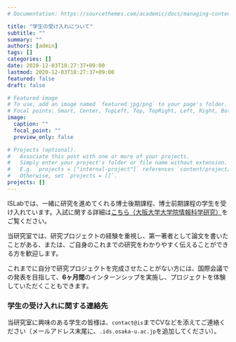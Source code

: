 ```yaml
---
# Documentation: https://sourcethemes.com/academic/docs/managing-content/

title: "学生の受け入れについて"
subtitle: ""
summary: ""
authors: [admin]
tags: []
categories: []
date: 2020-12-03T18:27:37+09:00
lastmod: 2020-12-03T18:27:37+09:00
featured: false
draft: false

# Featured image
# To use, add an image named `featured.jpg/png` to your page's folder.
# Focal points: Smart, Center, TopLeft, Top, TopRight, Left, Right, BottomLeft, Bottom, BottomRight.
image:
  caption: ""
  focal_point: ""
  preview_only: false

# Projects (optional).
#   Associate this post with one or more of your projects.
#   Simply enter your project's folder or file name without extension.
#   E.g. `projects = ["internal-project"]` references `content/project/deep-learning/index.md`.
#   Otherwise, set `projects = []`.
projects: []
---
```


ISLabでは、一緒に研究を進めてくれる博士後期課程、博士前期課程の学生を受け入れています。入試に関する詳細は[こちら（大阪大学大学院情報科学研究）](https://www.ist.osaka-u.ac.jp/japanese/admission/)をご覧ください。

当研究室では、研究プロジェクトの経験を重視し、第一著者として論文を書いたことがある、または、ご自身のこれまでの研究をわかりやすく伝えることができる方を歓迎します。

これまでに自分で研究プロジェクトを完成させたことがない方には、国際会議での発表を目指して、**6ヶ月間**のインターンシップを実施し、プロジェクトを体験していただくこともできます。


### 学生の受け入れに関する連絡先
当研究室に興味のある学生の皆様は、`contact@is`までCVなどを添えてご連絡ください（メールアドレス末尾に、`.ids.osaka-u.ac.jp`を追加してください）。 

